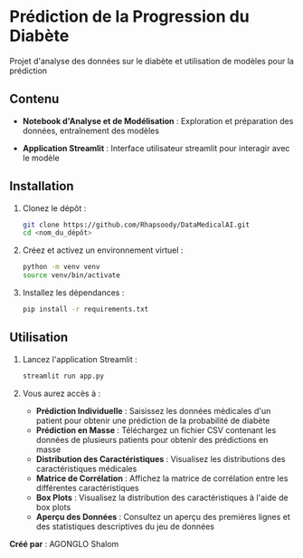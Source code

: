 # Prédiction de la Progression du Diabète

Projet d'analyse des données sur le diabète et utilisation de modèles pour la prédiction

## Contenu 

- **Notebook d'Analyse et de Modélisation** : Exploration et préparation des données, entraînement des modèles 

- **Application Streamlit** : Interface utilisateur streamlit pour interagir avec le modèle

## Installation

1. Clonez le dépôt :
    ```bash
    git clone https://github.com/Rhapsoody/DataMedicalAI.git
    cd <nom_du_dépôt>
    ```

2. Créez et activez un environnement virtuel :
    ```bash
    python -m venv venv
    source venv/bin/activate  
    ```

3. Installez les dépendances :
    ```bash
    pip install -r requirements.txt
    ```

## Utilisation

1. Lancez l'application Streamlit :
    ```bash
    streamlit run app.py
    ```

2. Vous aurez accès à :
    - **Prédiction Individuelle** : Saisissez les données médicales d'un patient pour obtenir une prédiction de la probabilité de diabète
    - **Prédiction en Masse** : Téléchargez un fichier CSV contenant les données de plusieurs patients pour obtenir des prédictions en masse
    - **Distribution des Caractéristiques** : Visualisez les distributions des caractéristiques médicales
    - **Matrice de Corrélation** : Affichez la matrice de corrélation entre les différentes caractéristiques
    - **Box Plots** : Visualisez la distribution des caractéristiques à l'aide de box plots
    - **Aperçu des Données** : Consultez un aperçu des premières lignes et des statistiques descriptives du jeu de données

**Créé par** : AGONGLO Shalom
